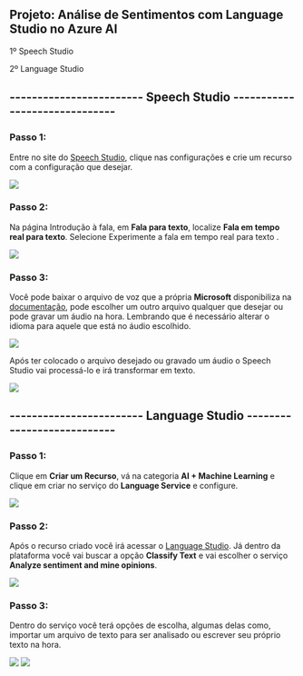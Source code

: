 ## Projeto: Análise de Sentimentos com Language Studio no Azure AI
1º Speech Studio

2º Language Studio

## ------------------------ Speech Studio ------------------------------

### Passo 1:

Entre no site do [Speech Studio](https://speech.microsoft.com/portal), clique nas configurações e crie um recurso com a configuração que desejar.

<img src="https://github.com/Campejo/Projeto-DIO---Analise-de-Sentimentos-com-Language-Studio-no-Azure-AI/blob/main/imagens/speech%20studio/foto%201.png?raw=true">

### Passo 2:

Na página Introdução à fala, em **Fala para texto**, localize **Fala em tempo real para texto**. Selecione Experimente a fala em tempo real para texto .

<img src="https://github.com/Campejo/Projeto-DIO---Analise-de-Sentimentos-com-Language-Studio-no-Azure-AI/blob/main/imagens/speech%20studio/foto%202.png?raw=true">

### Passo 3:

Você pode baixar o arquivo de voz que a própria **Microsoft** disponibiliza na [documentação](https://microsoftlearning.github.io/mslearn-ai-fundamentals/Instructions/Labs/09-speech.html), pode escolher um outro arquivo qualquer que desejar ou pode gravar um áudio na hora. Lembrando que é necessário alterar o idioma para aquele que está no áudio escolhido.

<img src="https://github.com/Campejo/Projeto-DIO---Analise-de-Sentimentos-com-Language-Studio-no-Azure-AI/blob/main/imagens/speech%20studio/foto%203.png?raw=true">

Após ter colocado o arquivo desejado ou gravado um áudio o Speech Studio vai processá-lo e irá transformar em texto.

<img src="https://github.com/Campejo/Projeto-DIO---Analise-de-Sentimentos-com-Language-Studio-no-Azure-AI/blob/main/imagens/speech%20studio/foto%204.png?raw=true">

## ------------------------ Language Studio ---------------------------

### Passo 1:

Clique em **Criar um Recurso**, vá na categoria **AI + Machine Learning** e clique em criar no serviço do **Language Service** e configure.

<img src="https://github.com/Campejo/Projeto-DIO---Analise-de-Sentimentos-com-Language-Studio-no-Azure-AI/blob/main/imagens/language%20studio/foto%201.png?raw=true">

### Passo 2:

Após o recurso criado você irá acessar o [Language Studio](https://language.cognitive.azure.com/tryout/sentiment). Já dentro da plataforma você vai buscar a opção **Classify Text** e vai escolher o serviço **Analyze sentiment and mine opinions**.

<img src="https://github.com/Campejo/Projeto-DIO---Analise-de-Sentimentos-com-Language-Studio-no-Azure-AI/blob/main/imagens/language%20studio/foto%202.png?raw=true">

### Passo 3:

Dentro do serviço você terá opções de escolha, algumas delas como, importar um arquivo de texto para ser analisado ou escrever seu próprio texto na hora.

<img src="https://github.com/Campejo/Projeto-DIO---Analise-de-Sentimentos-com-Language-Studio-no-Azure-AI/blob/main/imagens/language%20studio/foto%203.png?raw=true">

<img src="https://github.com/Campejo/Projeto-DIO---Analise-de-Sentimentos-com-Language-Studio-no-Azure-AI/blob/main/imagens/language%20studio/foto%204.png?raw=true">







